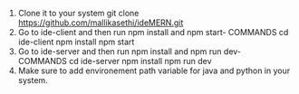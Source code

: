 1) Clone it to your system 
  git clone https://github.com/mallikasethi/ideMERN.git
2) Go to ide-client and then run npm install and npm start- 
COMMANDS
cd ide-client 
npm install 
npm start
3) Go to ide-server and then run npm install and npm run dev-
COMMANDS
cd ide-server
npm install
npm run dev
4) Make sure to add environement path variable for java and python in your system.
